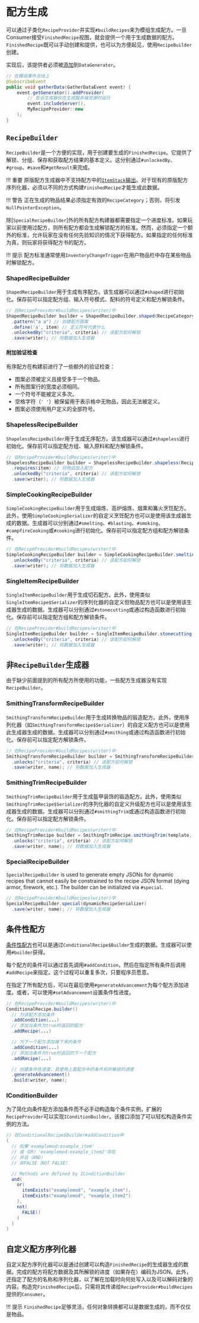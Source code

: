 配方生成
========

可以通过子类化`RecipeProvider`并实现`#buildRecipes`来为模组生成配方。一旦Consumer接受`FinishedRecipe`视图，就会提供一个用于生成数据的配方。`FinishedRecipe`既可以手动创建和提供，也可以为方便起见，使用`RecipeBuilder`创建。

实现后，该提供者必须被[添加][datagen]到`DataGenerator`。

```java
// 在模组事件总线上
@SubscribeEvent
public void gatherData(GatherDataEvent event) {
    event.getGenerator().addProvider(
        // 告诉生成器仅在生成服务端资源时运行
        event.includeServer(),
        MyRecipeProvider::new
    );
}
```

`RecipeBuilder`
---------------

`RecipeBuilder`是一个方便的实现，用于创建要生成的`FinishedRecipe`。它提供了解锁、分组、保存和获取配方结果的基本定义。这分别通过`#unlockedBy`、`#group`、`#save`和`#getResult`来完成。

!!! 重要
    原版配方生成器中不支持配方中的[`ItemStack`输出][stack]。对于现有的原版配方序列化器，必须以不同的方式构建`FinishedRecipe`才能生成此数据。

!!! 警告
    正在生成的物品结果必须指定有效的`RecipeCategory`；否则，将引发`NullPointerException`。

除[`SpecialRecipeBuilder`]外的所有配方构建器都需要指定一个进度标准。如果玩家以前使用过配方，则所有配方都会生成解锁配方的标准。然而，必须指定一个额外的标准，允许玩家在没有任何先验知识的情况下获得配方。如果指定的任何标准为真，则玩家将获得配方书的配方。

!!! 提示
    配方标准通常使用`InventoryChangeTrigger`在用户物品栏中存在某些物品时解锁配方。

### ShapedRecipeBuilder

`ShapedRecipeBuilder`用于生成有序配方。该生成器可以通过`#shaped`进行初始化。保存前可以指定配方组、输入符号模式、配料的符号定义和配方解锁条件。

```java
// 在RecipeProvider#buildRecipes(writer)中
ShapedRecipeBuilder builder = ShapedRecipeBuilder.shaped(RecipeCategory.MISC, result)
  .pattern("a a") // 创建配方图案
  .define('a', item) // 定义符号代表什么
  .unlockedBy("criteria", criteria) // 该配方如何解锁
  .save(writer); // 将数据加入生成器
```

#### 附加验证检查

有序配方在构建前进行了一些额外的验证检查：

* 图案必须被定义且接受多于一个物品。
* 所有图案行的宽度必须相同。
* 一个符号不能被定义多次。
* 空格字符（`' '`）被保留用于表示格中无物品，因此无法被定义。
* 图案必须使用用户定义的全部符号。

### ShapelessRecipeBuilder

`ShapelessRecipeBuilder`用于生成无序配方。该生成器可以通过`#shapeless`进行初始化。保存前可以指定配方组、输入原料和配方解锁条件。

```java
// 在RecipeProvider#buildRecipes(writer)中
ShapelessRecipeBuilder builder = ShapelessRecipeBuilder.shapeless(RecipeCategory.MISC, result)
  .requires(item) // 将物品加入配方
  .unlockedBy("criteria", criteria) // 该配方如何解锁
  .save(writer); // 将数据加入生成器
```

### SimpleCookingRecipeBuilder

`SimpleCookingRecipeBuilder`用于生成熔炼、高炉熔炼、烟熏和篝火烹饪配方。此外，使用`SimpleCookingSerializer`的自定义烹饪配方也可以是使用该生成器生成的数据。生成器可以分别通过`#smelting`、`#blasting`、`#smoking`、`#campfireCooking`或`#cooking`进行初始化。保存前可以指定配方组和配方解锁条件。

```java
// 在RecipeProvider#buildRecipes(writer)中
SimpleCookingRecipeBuilder builder = SimpleCookingRecipeBuilder.smelting(input, RecipeCategory.MISC, result, experience, cookingTime)
  .unlockedBy("criteria", criteria) // 该配方如何解锁
  .save(writer); // 将数据加入生成器
```

### SingleItemRecipeBuilder

`SingleItemRecipeBuilder`用于生成切石配方。此外，使用类似`SingleItemRecipe$Serializer`的序列化器的自定义但物品配方也可以是使用该生成器生成的数据。生成器可以分别通过`#stonecutting`或通过构造函数进行初始化。保存前可以指定配方组和配方解锁条件。

```java
// 在RecipeProvider#buildRecipes(writer)中
SingleItemRecipeBuilder builder = SingleItemRecipeBuilder.stonecutting(input, RecipeCategory.MISC, result)
  .unlockedBy("criteria", criteria) // 该配方如何解锁
  .save(writer); // 将数据加入生成器
```

非`RecipeBuilder`生成器
-----------------------

由于缺少前面提到的所有配方所使用的功能，一些配方生成器没有实现`RecipeBuilder`。

### SmithingTransformRecipeBuilder

`SmithingTransformRecipeBuilder`用于生成转换物品的锻造配方。此外，使用序列化器（如`SmithingTransformRecipe$Serializer`）的自定义配方也可以是使用此生成器生成的数据。生成器可以分别通过`#smithing`或通过构造函数进行初始化。保存前可以指定配方解锁条件。

```java
// 在RecipeProvider#buildRecipes(writer)中
SmithingTransformRecipeBuilder builder = SmithingTransformRecipeBuilder.smithing(template, base, addition, RecipeCategory.MISC, result)
  .unlocks("criteria", criteria) // 该配方如何解锁
  .save(writer, name); // 将数据加入生成器
```

### SmithingTrimRecipeBuilder

`SmithingTrimRecipeBuilder`用于生成盔甲装饰的锻造配方。此外，使用类似`SmithingTrimRecipe$Serializer`的序列化器的自定义升级配方也可以是使用该生成器生成的数据。生成器可以分别通过`#smithingTrim`或通过构造函数进行初始化。保存前可以指定配方解锁条件。

```java
// 在RecipeProvider#buildRecipes(writer)中
SmithingTrimRecipe builder = SmithingTrimRecipe.smithingTrim(template, base, addition, RecipeCategory.MISC)
  .unlocks("criteria", criteria) // 该配方如何解锁
  .save(writer, name); // 将数据加入生成器
```

### SpecialRecipeBuilder

`SpecialRecipeBuilder` is used to generate empty JSONs for dynamic recipes that cannot easily be constrained to the recipe JSON format (dying armor, firework, etc.). The builder can be initialized via `#special`.

```java
// 在RecipeProvider#buildRecipes(writer)中
SpecialRecipeBuilder.special(dynamicRecipeSerializer)
  .save(writer, name); // 将数据加入生成器
```

条件性配方
---------

[条件性配方][conditional]也可以是通过`ConditionalRecipe$Builder`生成的数据。生成器可以使用`#builder`获得。

每个配方的条件可以通过首先调用`#addCondition`，然后在指定所有条件后调用`#addRecipe`来指定。这个过程可以重复多次，只要程序员愿意。

在指定了所有配方后，可以在最后使用`#generateAdvancement`为每个配方添加进度。或者，可以使用`#setAdvancement`设置条件性进度。

```java
// 在RecipeProvider#buildRecipes(writer)中
ConditionalRecipe.builder()
  // 为该配方添加条件
  .addCondition(...)
  // 添加当条件为true时返回的配方
  .addRecipe(...)

  // 为下一个配方添加接下来的条件
  .addCondition(...)
  // 添加当条件为true时返回的下一个配方
  .addRecipe(...)

  // 创建条件性进度，其使用上面配方中的条件和所解锁的进度
  .generateAdvancement()
  .build(writer, name);
```

### IConditionBuilder

为了简化向条件配方添加条件而不必手动构造每个条件实例，扩展的`RecipeProvider`可以实现`IConditionBuilder`。该接口添加了可以轻松构造条件实例的方法。

```java
// 在ConditionalRecipe$Builder#addCondition中
(
  // 如果'examplemod:example_item'
  // 或（OR）'examplemod:example_item2'存在
  // 并且（AND）
  // 非FALSE（NOT FALSE）

  // Methods are defined by IConditionBuilder
  and( 
    or(
      itemExists("examplemod", "example_item"),
      itemExists("examplemod", "example_item2")
    ),
    not(
      FALSE()
    )
  )
)
```

自定义配方序列化器
-----------------

自定义配方序列化器可以是通过创建可以构造`FinishedRecipe`的生成器生成的数据。完成的配方将配方数据及其所解锁的进度（如果存在）编码为JSON。此外，还指定了配方的名称和序列化器，以了解在加载时向何处写入以及可以解码对象的内容。构造完`FinishedRecipe`后，只需将其传递给`RecipeProvider#buildRecipes`提供的`Consumer`。

!!! 提示
    `FinishedRecipe`足够灵活，任何对象转换都可以是数据生成的，而不仅仅是物品。

[datagen]: ../index.md#data-providers
[ingredients]: ../../resources/server/recipes/ingredients.md#forge-types
[stack]: ../../resources/server/recipes/index.md#recipe-itemstack-result
[conditional]: ../../resources/server/conditional.md
[special]: #specialrecipebuilder
